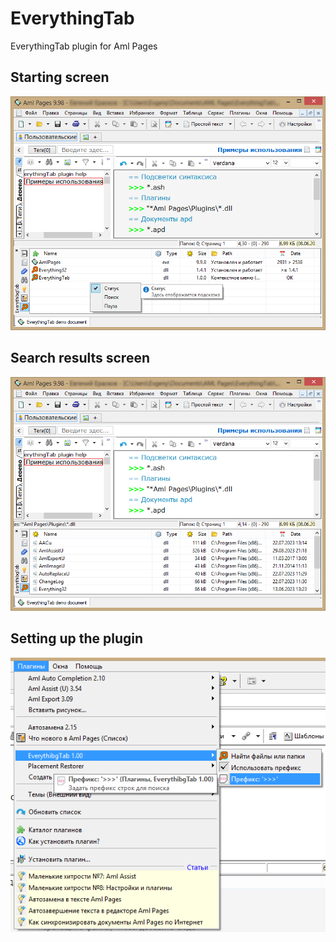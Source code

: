 # EverythingTab
EverythingTab plugin for Aml Pages

## Starting screen

![Starting screen](<EverythingTab 1.png>)


## Search results screen

![Search results screen](<EverythingTab 2.png>)


## Setting up the plugin

![Setting up the plugin](<EverythingTab 3.png>)
